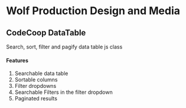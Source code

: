 # Wolf Production Design and Media

## CodeCoop DataTable
Search, sort, filter and pagify data table js class

#### Features
1. Searchable data table
2. Sortable columns
3. Filter dropdowns
4. Searchable Filters in the filter dropdown
5. Paginated results

